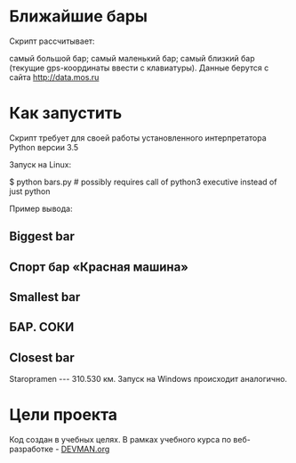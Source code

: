 # Ближайшие бары

Скрипт рассчитывает:

самый большой бар;
самый маленький бар;
самый близкий бар (текущие gps-координаты ввести с клавиатуры).
Данные берутся с сайта http://data.mos.ru

# Как запустить

Скрипт требует для своей работы установленного интерпретатора Python версии 3.5

Запуск на Linux:


$ python bars.py # possibly requires call of python3 executive instead of just python

Пример вывода:


Biggest bar
-------------------------------
Спорт бар «Красная машина»
-------------------------------


Smallest bar
-------------------------------
БАР. СОКИ
-------------------------------


Closest bar
-------------------------------
Staropramen  ---  310.530 км.
Запуск на Windows происходит аналогично.

# Цели проекта

Код создан в учебных целях. В рамках учебного курса по веб-разработке - [DEVMAN.org](https://devman.org)
